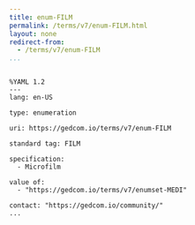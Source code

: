```yaml
---
title: enum-FILM
permalink: /terms/v7/enum-FILM.html
layout: none
redirect-from:
  - /terms/v7/enum-FILM
...
```


```

%YAML 1.2
---
lang: en-US

type: enumeration

uri: https://gedcom.io/terms/v7/enum-FILM

standard tag: FILM

specification:
  - Microfilm

value of:
  - "https://gedcom.io/terms/v7/enumset-MEDI"

contact: "https://gedcom.io/community/"
...

```
